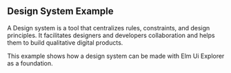 ## Design System Example

A Design system is a tool that centralizes rules, constraints, and design principles.
It facilitates designers and developers collaboration and helps them to build qualitative digital products.

This example shows how a design system can be made with Elm Ui Explorer as a foundation.
